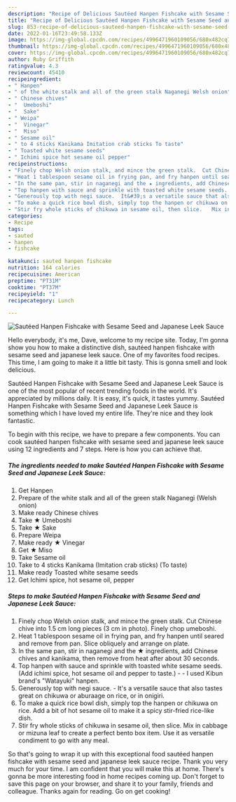 ```yaml
---
description: "Recipe of Delicious Sautéed Hanpen Fishcake with Sesame Seed and Japanese Leek Sauce"
title: "Recipe of Delicious Sautéed Hanpen Fishcake with Sesame Seed and Japanese Leek Sauce"
slug: 853-recipe-of-delicious-sauteed-hanpen-fishcake-with-sesame-seed-and-japanese-leek-sauce
date: 2022-01-16T23:49:58.133Z
image: https://img-global.cpcdn.com/recipes/4996471960109056/680x482cq70/sauteed-hanpen-fishcake-with-sesame-seed-and-japanese-leek-sauce-recipe-main-photo.jpg
thumbnail: https://img-global.cpcdn.com/recipes/4996471960109056/680x482cq70/sauteed-hanpen-fishcake-with-sesame-seed-and-japanese-leek-sauce-recipe-main-photo.jpg
cover: https://img-global.cpcdn.com/recipes/4996471960109056/680x482cq70/sauteed-hanpen-fishcake-with-sesame-seed-and-japanese-leek-sauce-recipe-main-photo.jpg
author: Ruby Griffith
ratingvalue: 4.3
reviewcount: 45410
recipeingredient:
- " Hanpen"
- " of the white stalk and all of the green stalk Naganegi Welsh onion"
- " Chinese chives"
- "  Umeboshi"
- "  Sake"
- " Weipa"
- "  Vinegar"
- "  Miso"
- " Sesame oil"
- " to 4 sticks Kanikama Imitation crab sticks To taste"
- " Toasted white sesame seeds"
- " Ichimi spice hot sesame oil pepper"
recipeinstructions:
- "Finely chop Welsh onion stalk, and mince the green stalk.  Cut Chinese chive into 1.5 cm long pieces (3 cm in photo).   Finely chop umeboshi."
- "Heat 1 tablespoon sesame oil in frying pan, and fry hanpen until seared and remove from pan. Slice obliquely and arrange on plate."
- "In the same pan, stir in naganegi and the ★ ingredients, add Chinese chives and kanikama, then remove from heat after about 30 seconds."
- "Top hanpen with sauce and sprinkle with toasted white sesame seeds. (Add ichimi spice, hot sesame oil and pepper to taste.)    I used Kibun brand&#39;s &#34;Watayuki&#34; hanpen."
- "Generously top with negi sauce.  It&#39;s a versatile sauce that also tastes great on chikuwa or aburaage on rice, or in onigiri."
- "To make a quick rice bowl dish, simply top the hanpen or chikuwa on rice.   Add a bit of hot sesame oil to make it a spicy stir-fried rice-like dish."
- "Stir fry whole sticks of chikuwa in sesame oil, then slice.   Mix in cabbage or mizuna leaf to create a perfect bento box item.  Use it as versatile condiment to go with any meal."
categories:
- Recipe
tags:
- sauted
- hanpen
- fishcake

katakunci: sauted hanpen fishcake 
nutrition: 164 calories
recipecuisine: American
preptime: "PT31M"
cooktime: "PT37M"
recipeyield: "1"
recipecategory: Lunch

---
```



![Sautéed Hanpen Fishcake with Sesame Seed and Japanese Leek Sauce](https://img-global.cpcdn.com/recipes/4996471960109056/680x482cq70/sauteed-hanpen-fishcake-with-sesame-seed-and-japanese-leek-sauce-recipe-main-photo.jpg)

Hello everybody, it's me, Dave, welcome to my recipe site. Today, I'm gonna show you how to make a distinctive dish, sautéed hanpen fishcake with sesame seed and japanese leek sauce. One of my favorites food recipes. This time, I am going to make it a little bit tasty. This is gonna smell and look delicious.

Sautéed Hanpen Fishcake with Sesame Seed and Japanese Leek Sauce is one of the most popular of recent trending foods in the world. It's appreciated by millions daily. It is easy, it's quick, it tastes yummy. Sautéed Hanpen Fishcake with Sesame Seed and Japanese Leek Sauce is something which I have loved my entire life. They're nice and they look fantastic.




To begin with this recipe, we have to prepare a few components. You can cook sautéed hanpen fishcake with sesame seed and japanese leek sauce using 12 ingredients and 7 steps. Here is how you can achieve that.

<!--inarticleads1-->

##### The ingredients needed to make Sautéed Hanpen Fishcake with Sesame Seed and Japanese Leek Sauce:

1. Get  Hanpen
1. Prepare  of the white stalk and all of the green stalk Naganegi (Welsh onion)
1. Make ready  Chinese chives
1. Take  ★ Umeboshi
1. Take  ★ Sake
1. Prepare  Weipa
1. Make ready  ★ Vinegar
1. Get  ★ Miso
1. Take  Sesame oil
1. Take  to 4 sticks Kanikama (Imitation crab sticks) (To taste)
1. Make ready  Toasted white sesame seeds
1. Get  Ichimi spice, hot sesame oil, pepper




<!--inarticleads2-->

##### Steps to make Sautéed Hanpen Fishcake with Sesame Seed and Japanese Leek Sauce:

1. Finely chop Welsh onion stalk, and mince the green stalk.  Cut Chinese chive into 1.5 cm long pieces (3 cm in photo).   Finely chop umeboshi.
1. Heat 1 tablespoon sesame oil in frying pan, and fry hanpen until seared and remove from pan. Slice obliquely and arrange on plate.
1. In the same pan, stir in naganegi and the ★ ingredients, add Chinese chives and kanikama, then remove from heat after about 30 seconds.
1. Top hanpen with sauce and sprinkle with toasted white sesame seeds. (Add ichimi spice, hot sesame oil and pepper to taste.) -   -  I used Kibun brand&#39;s &#34;Watayuki&#34; hanpen.
1. Generously top with negi sauce. -  It&#39;s a versatile sauce that also tastes great on chikuwa or aburaage on rice, or in onigiri.
1. To make a quick rice bowl dish, simply top the hanpen or chikuwa on rice.   Add a bit of hot sesame oil to make it a spicy stir-fried rice-like dish.
1. Stir fry whole sticks of chikuwa in sesame oil, then slice.   Mix in cabbage or mizuna leaf to create a perfect bento box item.  Use it as versatile condiment to go with any meal.




So that's going to wrap it up with this exceptional food sautéed hanpen fishcake with sesame seed and japanese leek sauce recipe. Thank you very much for your time. I am confident that you will make this at home. There's gonna be more interesting food in home recipes coming up. Don't forget to save this page on your browser, and share it to your family, friends and colleague. Thanks again for reading. Go on get cooking!

